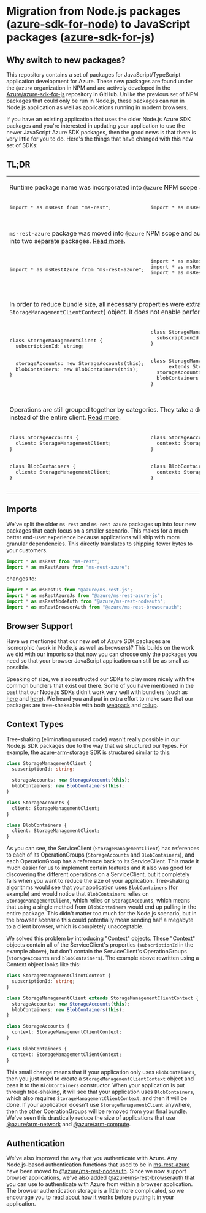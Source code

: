 # Migration from Node.js packages ([azure-sdk-for-node](https://github.com/Azure/azure-sdk-for-node)) to JavaScript packages ([azure-sdk-for-js](https://github.com/Azure/azure-sdk-for-js))

## Why switch to new packages?

This repository contains a set of packages for JavaScript/TypeScript application development for Azure. These new packages are found under the `@azure` organization in NPM and are actively developed in the [Azure/azure-sdk-for-js](https://github.com/azure/azure-sdk-for-js) repository in GitHub. Unlike the previous set of NPM packages that could only be run in Node.js, these packages can run in Node.js application as well as applications running in modern browsers.

If you have an existing application that uses the older Node.js Azure SDK packages and you're interested in updating your application to use the newer JavaScript Azure SDK packages, then the good news is that there is very little for you to do. Here's the things that have changed with this new set of SDKs:

## TL;DR

<!-- markdownlint-disable MD033 -->
<table>
  <tr>
    <td colspan="2">
      <p>
        Runtime package name was incorporated into <code>@azure</code> NPM scope and "-js" suffix was added. <a href="#imports">Read more</a>.
      </p>
    </td>
  </tr>
  <tr>
    <td>
      <pre lang="typescript">
import * as msRest from "ms-rest";
      </pre>
    </td>
    <td>
      <pre lang="typescript">
import * as msRestJs from "@azure/ms-rest-js";
      </pre>
    </td>
  </tr>
  <tr>
    <td colspan="2">
      <p>
        <code>ms-rest-azure</code> package was moved into <code>@azure</code> NPM scope and authentication related code was extracted into two separate packages. <a href="#authentication">Read more</a>.
      </p>
    </td>
  </tr>
  <tr>
    <td>
      <pre lang="typescript">
import * as msRestAzure from "ms-rest-azure";
      </pre>
    </td>
    <td>
      <pre lang="typescript">
import * as msRestAzureJs from "@azure/ms-rest-azure-js";
import * as msRestNodeAuth from "@azure/ms-rest-nodeauth";
import * as msRestBrowserAuth
                        from "@azure/ms-rest-browserauth";
      </pre>
    </td>
  </tr>
 <tr>
    <td colspan="2">
      <p>
        In order to reduce bundle size, all necessary properties were extracted into "Context" (e.g. <code>StorageManagementClientContext</code>) object. It does not enable performing any operations. <a href="#context-types">Read more</a>.
      </p>
    </td>
  </tr>
  <tr>
    <td>
      <pre lang="typescript">
class StorageManagementClient {
  subscriptionId: string;
  <br />
  storageAccounts: new StorageAccounts(this);
  blobContainers: new BlobContainers(this);
}
      </pre>
    </td>
    <td>
      <pre lang="typescript">
class StorageManagementClientContext {
  subscriptionId: string;
}
<br />
class StorageManagementClient
      extends StorageManagementClientContext {
  storageAccounts: new StorageAccounts(this);
  blobContainers: new BlobContainers(this);
}
      </pre>
    </td>
  </tr>
 <tr>
    <td colspan="2">
      <p>
        Operations are still grouped together by categories. They take a dependency on the client's "Context" object instead of the entire client. <a href="#context-types">Read more</a>.
      </p>
    </td>
  </tr>
  <tr>
    <td>
      <pre lang="typescript">
class StorageAccounts {
  client: StorageManagementClient;
}
<br />
class BlobContainers {
  client: StorageManagementClient;
}
      </pre>
    </td>
    <td>
      <pre lang="typescript">
class StorageAccounts {
  context: StorageManagementClientContext;
}
<br />
class BlobContainers {
  context: StorageManagementClientContext;
}
      </pre>
    </td>
  </tr>
</table>
<!-- markdownlint-enable MD033 -->

## Imports

We've split the older `ms-rest` and `ms-rest-azure` packages up into four new packages that each focus on a smaller scenario. This makes for a much better end-user experience because applications will ship with more granular dependencies. This directly translates to shipping fewer bytes to your customers.

```TypeScript
import * as msRest from "ms-rest";
import * as msRestAzure from "ms-rest-azure";
```

changes to:

```TypeScript
import * as msRestJs from "@azure/ms-rest-js";
import * as msRestAzureJs from "@azure/ms-rest-azure-js";
import * as msRestNodeAuth from "@azure/ms-rest-nodeauth";
import * as msRestBrowserAuth from "@azure/ms-rest-browserauth";
```

## Browser Support

Have we mentioned that our new set of Azure SDK packages are isomorphic (work in Node.js as well as browsers)? This builds on the work we did with our imports so that now you can choose only the packages you need so that your browser JavaScript application can still be as small as possible.

Speaking of size, we also restructed our SDKs to play more nicely with the common bundlers that exist out there. Some of you have mentioned in the past that our Node.js SDKs didn't work very well with bundlers (such as [here](https://github.com/Azure/azure-sdk-for-node/issues/2398) and [here](https://github.com/Azure/azure-sdk-for-node/issues/1631)). We heard you and put in extra effort to make sure that our packages are tree-shakeable with both [webpack](https://webpack.js.org/) and [rollup](https://rollupjs.org/guide/en).

## Context Types

Tree-shaking (eliminating unused code) wasn't really possible in our Node.js SDK packages due to the way that we structured our types. For example, the [azure-arm-storage](https://npmjs.com/package/azure-arm-storage) SDK is structured similar to this:

```TypeScript
class StorageManagementClient {
  subscriptionId: string;

  storageAccounts: new StorageAccounts(this);
  blobContainers: new BlobContainers(this);
}

class StorageAccounts {
  client: StorageManagementClient;
}

class BlobContainers {
  client: StorageManagementClient;
}
```

As you can see, the ServiceClient (`StorageManagementClient`) has references to each of its OperationGroups (`StorageAccounts` and `BlobContainers`), and each OperationGroup has a reference back to its ServiceClient. This made it much easier for us to implement certain features and it also was good for discovering the different operations on a ServiceClient, but it completely fails when you want to reduce the size of your application. Tree-shaking algorithms would see that your application uses `BlobContainers` (for example) and would notice that `BlobContainers` relies on `StorageManagementClient`, which relies on `StorageAccounts`, which means that using a single method from `BlobContainers` would end up pulling in the entire package. This didn't matter too much for the Node.js scenario, but in the browser scenario this could potentially mean sending half a megabyte to a client browser, which is completely unacceptable.

We solved this problem by introducing "Context" objects. These "Context" objects contain all of the ServiceClient's properties (`subscriptionId` in the example above), but don't contain the ServiceClient's OperationGroups (`storageAccounts` and `blobContainers`). The example above rewritten using a Context object looks like this:

```TypeScript
class StorageManagementClientContext {
  subscriptionId: string;
}

class StorageManagementClient extends StorageManagementClientContext {
  storageAccounts: new StorageAccounts(this);
  blobContainers: new BlobContainers(this);
}

class StorageAccounts {
  context: StorageManagementClientContext;
}

class BlobContainers {
  context: StorageManagementClientContext;
}
```

This small change means that if your application only uses `BlobContainers`, then you just need to create a `StorageManagementClientContext` object and pass it to the `BlobContainers` constructor. When your application is put through tree-shaking, it will see that your application uses `BlobContainers`, which also requires `StorageManagementClientContext`, and then it will be done. If your application doesn't use `StorageManagementClient` anywhere, then the other OperationGroups will be removed from your final bundle. We've seen this drastically reduce the size of applications that use [@azure/arm-network](https://npmjs.com/package/@azure/arm-network) and [@azure/arm-compute](https://npmjs.com/package/@azure/arm-compute).

## Authentication
We've also improved the way that you authenticate with Azure. Any Node.js-based authentication functions that used to be in [ms-rest-azure](https://npmjs.com/package/ms-rest-azure) have been moved to [@azure/ms-rest-nodeauth](https://npmjs.com/package/@azure/ms-rest-nodeauth). Since we now support browser applications, we've also added [@azure/ms-rest-browserauth](https://npmjs.com/package/@azure/ms-rest-browserauth) that you can use to authenticate with Azure from within a browser application. The browser authentication storage is a little more complicated, so we encourage you to [read about how it works](https://github.com/Azure/ms-rest-browserauth/blob/master/README.md) before putting it in your application.
